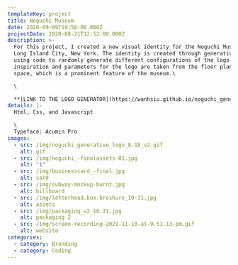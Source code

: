 ```yaml
---
templateKey: project
title: Noguchi Museum
date: 2020-09-09T19:58:00.000Z
projectDate: 2020-08-21T12:52:00.000Z
description: >-
  For this project, I created a new visual identity for the Noguchi Museum in
  Long Island City, New York. The identity is created through generative design,
  using code to randomly generate different configurations of the logo. The
  inspiration and parameters for the logo are taken from the floor plan of the
  space, which is a prominent feature of the museum.\

  \

  **[LINK TO THE LOGO GENERATOR](https://wanhsiu.github.io/noguchi_generative_logo/)**
details: |-
  Html, Css, and Javascript

  \
  Typeface: Acumin Pro
images:
  - src: /img/noguchi_generative_logo_8.18_v2.gif
    alt: gif
  - src: /img/noguchi_-finalassets-01.jpg
    alt: "1"
  - src: /img/businesscard_-final.jpg
    alt: card
  - src: /img/subway-mockup-burnt.jpg
    alt: billboard
  - src: /img/letterhead.box.broshure_10-31.jpg
    alt: assets
  - src: /img/packaging_v2_10.31.jpg
    alt: packaging 2
  - src: /img/screen-recording-2021-11-10-at-9.51.13-pm.gif
    alt: website
categories:
  - category: Branding
  - category: Coding
---
```

